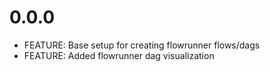 # 0.0.0

- FEATURE: Base setup for creating flowrunner flows/dags
- FEATURE: Added flowrunner dag visualization
